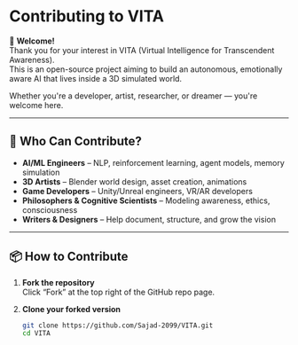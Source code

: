# Contributing to VITA

🌱 **Welcome!**  
Thank you for your interest in VITA (Virtual Intelligence for Transcendent Awareness).  
This is an open-source project aiming to build an autonomous, emotionally aware AI that lives inside a 3D simulated world.

Whether you're a developer, artist, researcher, or dreamer — you're welcome here.

---

## 🙋 Who Can Contribute?

- **AI/ML Engineers** – NLP, reinforcement learning, agent models, memory simulation
- **3D Artists** – Blender world design, asset creation, animations
- **Game Developers** – Unity/Unreal engineers, VR/AR developers
- **Philosophers & Cognitive Scientists** – Modeling awareness, ethics, consciousness
- **Writers & Designers** – Help document, structure, and grow the vision

---

## 📦 How to Contribute

1. **Fork the repository**  
   Click “Fork” at the top right of the GitHub repo page.

2. **Clone your forked version**  
   ```bash
   git clone https://github.com/Sajad-2099/VITA.git
   cd VITA

